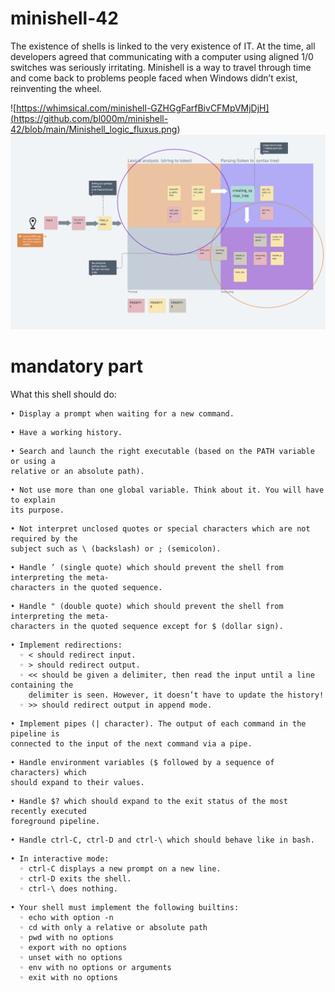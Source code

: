 # minishell-42
The existence of shells is linked to the very existence of IT. At the time, all developers agreed that communicating with a computer using aligned 1/0 switches was seriously irritating. Minishell is a way to travel through time and come back to problems people faced when Windows didn’t exist, reinventing the wheel.

![https://whimsical.com/minishell-GZHGgFarfBivCFMpVMjDjH](<https://github.com/bl000m/minishell-42/blob/main/Minishell_logic_fluxus.png>)
![alt text](https://github.com/bl000m/minishell-42/blob/main/Minishell_function_tree.png)

# mandatory part

What this shell should do:
```
• Display a prompt when waiting for a new command.
```
```
• Have a working history.
```
```
• Search and launch the right executable (based on the PATH variable or using a
relative or an absolute path).
```
```
• Not use more than one global variable. Think about it. You will have to explain
its purpose.
```
```
• Not interpret unclosed quotes or special characters which are not required by the
subject such as \ (backslash) or ; (semicolon).
```
```
• Handle ’ (single quote) which should prevent the shell from interpreting the meta-
characters in the quoted sequence.
```
```
• Handle " (double quote) which should prevent the shell from interpreting the meta-
characters in the quoted sequence except for $ (dollar sign).
```
```
• Implement redirections:
  ◦ < should redirect input.
  ◦ > should redirect output.
  ◦ << should be given a delimiter, then read the input until a line containing the
    delimiter is seen. However, it doesn’t have to update the history!
  ◦ >> should redirect output in append mode.
```
```
• Implement pipes (| character). The output of each command in the pipeline is
connected to the input of the next command via a pipe.
```
```
• Handle environment variables ($ followed by a sequence of characters) which
should expand to their values.
```
```
• Handle $? which should expand to the exit status of the most recently executed
foreground pipeline.
```
```
• Handle ctrl-C, ctrl-D and ctrl-\ which should behave like in bash.
```
```
• In interactive mode:
  ◦ ctrl-C displays a new prompt on a new line.
  ◦ ctrl-D exits the shell.
  ◦ ctrl-\ does nothing.
```
```
• Your shell must implement the following builtins:
  ◦ echo with option -n
  ◦ cd with only a relative or absolute path
  ◦ pwd with no options
  ◦ export with no options
  ◦ unset with no options
  ◦ env with no options or arguments
  ◦ exit with no options
```
